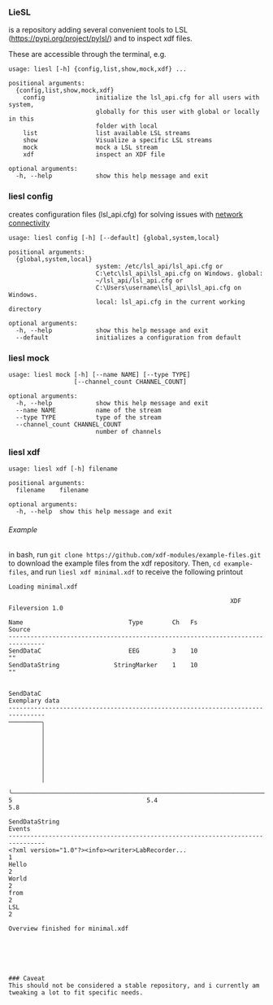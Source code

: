 ### LieSL

is a repository adding several convenient tools to LSL
(https://pypi.org/project/pylsl/) and to inspect xdf files.

These are accessible through the terminal, e.g. 
```{bash}
usage: liesl [-h] {config,list,show,mock,xdf} ...

positional arguments:
  {config,list,show,mock,xdf}
    config              initialize the lsl_api.cfg for all users with system,
                        globally for this user with global or locally in this
                        folder with local
    list                list available LSL streams
    show                Visualize a specific LSL streams
    mock                mock a LSL stream
    xdf                 inspect an XDF file

optional arguments:
  -h, --help            show this help message and exit
```

### liesl config

creates configuration files (lsl_api.cfg) for solving issues with
[network connectivity](https://github.com/sccn/labstreaminglayer/wiki/NetworkConnectivity#configuration-file-locations)
```
usage: liesl config [-h] [--default] {global,system,local}

positional arguments:
  {global,system,local}
                        system: /etc/lsl_api/lsl_api.cfg or
                        C:\etc\lsl_api\lsl_api.cfg on Windows. global:
                        ~/lsl_api/lsl_api.cfg or
                        C:\Users\username\lsl_api\lsl_api.cfg on Windows.
                        local: lsl_api.cfg in the current working directory

optional arguments:
  -h, --help            show this help message and exit
  --default             initializes a configuration from default
```


### liesl mock
```
usage: liesl mock [-h] [--name NAME] [--type TYPE]
                  [--channel_count CHANNEL_COUNT]

optional arguments:
  -h, --help            show this help message and exit
  --name NAME           name of the stream
  --type TYPE           type of the stream
  --channel_count CHANNEL_COUNT
                        number of channels
```


### liesl xdf
```
usage: liesl xdf [-h] filename

positional arguments:
  filename    filename

optional arguments:
  -h, --help  show this help message and exit
```
###### Example
in bash, run `git clone https://github.com/xdf-modules/example-files.git` to
download the example files from the xdf repository. Then, `cd example-files`,
and run `liesl xdf minimal.xdf` to receive the following printout
```{bash}
Loading minimal.xdf

                                                             XDF Fileversion 1.0

Name                             Type        Ch   Fs                      Source
--------------------------------------------------------------------------------
SendDataC                        EEG         3    10                          ""
SendDataString               StringMarker    1    10                          ""


SendDataC                                                         Exemplary data
--------------------------------------------------------------------------------
─────────╮                                                                      
         │                                                                      
         │                                                                      
         │                                                                      
         │                                                                      
         │                                                                      
         │                                                                      
         │                                                                      
         │                                                                      
         ╰──────────────────────────────────────────────────────────────────────
5                                     5.4                                    5.8

SendDataString                                                            Events
--------------------------------------------------------------------------------
<?xml version="1.0"?><info><writer>LabRecorder...                              1
Hello                                                                          2
World                                                                          2
from                                                                           2
LSL                                                                            2

Overview finished for minimal.xdf






### Caveat
This should not be considered a stable repository, and i currently am 
tweaking a lot to fit specific needs.



